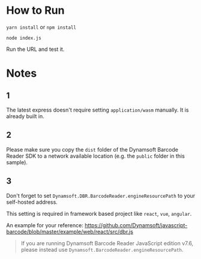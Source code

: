 # How to Run

`yarn install` or `npm install`

`node index.js`

Run the URL and test it.


# Notes

## 1

The latest express doesn't require setting `application/wasm` manually. It is already built in.

## 2

Please make sure you copy the `dist` folder of the Dynamsoft Barcode Reader SDK to a network available location (e.g. the `public` folder in this sample).

## 3

Don't forget to set `Dynamsoft.DBR.BarcodeReader.engineResourcePath` to your self-hosted address. 

This setting is required in framework based project like `react`, `vue`, `angular`.

An example for your reference: https://github.com/Dynamsoft/javascript-barcode/blob/master/example/web/react/src/dbr.js

> If you are running Dynamsoft Barcode Reader JavaScript edition v7.6, please instead use `Dynamsoft.BarcodeReader.engineResourcePath`.